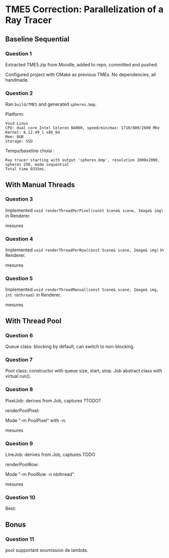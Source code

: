 # TME5 Correction: Parallelization of a Ray Tracer

## Baseline Sequential

### Question 1
Extracted TME5.zip from Moodle, added to repo, committed and pushed.

Configured project with CMake as previous TMEs. No dependencies, all handmade.

### Question 2

Ran `build/TME5` and generated `spheres.bmp`.

Platform:
```
Void Linux
CPU: dual core Intel Celeron N4000, speed/min/max: 1710/800/2600 MHz
Kernel: 6.12.49_1 x86_64
Mem: 8GB
Storage: SSD
```

Temps/baseline choisi :
```
Ray tracer starting with output 'spheres.bmp', resolution 2000x2000, spheres 250, mode sequential
Total time 9335ms.
```

## With Manual Threads

### Question 3
Implemented `void renderThreadPerPixel(const Scene& scene, Image& img)` in Renderer.

mesures


### Question 4
Implemented `void renderThreadPerRow(const Scene& scene, Image& img)` in Renderer.

mesures


### Question 5
Implemented `void renderThreadManual(const Scene& scene, Image& img, int nbthread)` in Renderer.

mesures


## With Thread Pool

### Question 6
Queue class: blocking by default, can switch to non-blocking.

### Question 7
Pool class: constructor with queue size, start, stop.
Job abstract class with virtual run().

### Question 8
PixelJob: derives from Job, captures ?TODO?

renderPoolPixel:

Mode "-m PoolPixel" with -n.

mesures

### Question 9
LineJob: derives from Job, captures TODO

renderPoolRow:

Mode "-m PoolRow -n nbthread".

mesures

### Question 10
Best:

## Bonus

### Question 11

pool supportant soumission de lambda.
